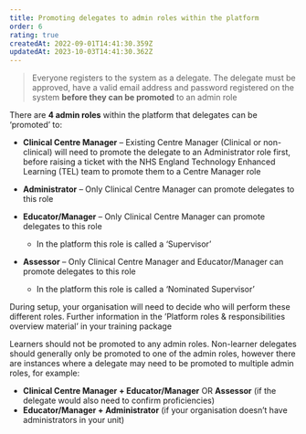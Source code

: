 ```yaml
---
title: Promoting delegates to admin roles within the platform
order: 6
rating: true
createdAt: 2022-09-01T14:41:30.359Z
updatedAt: 2023-10-03T14:41:30.362Z
---
```

> Everyone registers to the system as a delegate. The delegate must be approved, have a valid email address and password registered on the system **before they can be promoted** to an admin role 

There are **4 admin roles** within the platform that delegates can be ‘promoted’ to:

* **Clinical Centre Manager** – Existing Centre Manager (Clinical or non-clinical) will need to promote the delegate to an Administrator role first, before raising a ticket with the NHS England Technology Enhanced Learning (TEL) team to promote them to a Centre Manager role 
* **Administrator** – Only Clinical Centre Manager can promote delegates to this role
* **Educator/Manager** – Only Clinical Centre Manager can promote delegates to this role

  * In the platform this role is called a ‘Supervisor’ 
* **Assessor** – Only Clinical Centre Manager and Educator/Manager can promote delegates to this role

  * In the platform this role is called a ‘Nominated Supervisor’ 

During setup, your organisation will need to decide who will perform these different roles. Further information in the ’Platform roles & responsibilities overview material’ in your training package

Learners should not be promoted to any admin roles. Non-learner delegates should generally only be promoted to one of the admin roles, however there are instances where a delegate may need to be promoted to multiple admin roles, for example:

* **Clinical Centre Manager + Educator/Manager** OR **Assessor** (if the delegate would also need to confirm proficiencies)
* **Educator/Manager + Administrator** (if your organisation doesn’t have administrators in your unit)